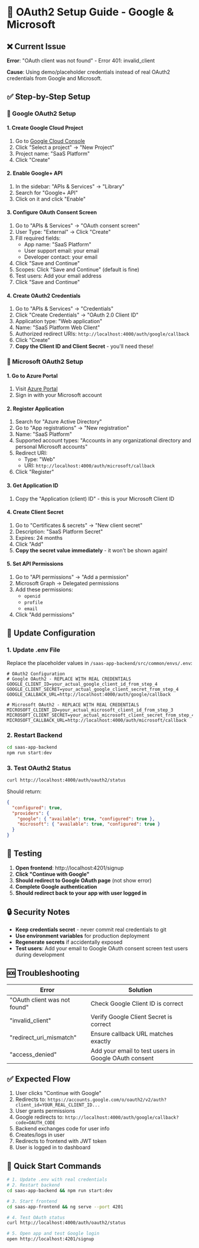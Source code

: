 # 🔐 OAuth2 Setup Guide - Google & Microsoft

## ❌ Current Issue
**Error**: "OAuth client was not found" - Error 401: invalid_client

**Cause**: Using demo/placeholder credentials instead of real OAuth2 credentials from Google and Microsoft.

## ✅ Step-by-Step Setup

### 🔵 Google OAuth2 Setup

#### 1. Create Google Cloud Project
1. Go to [Google Cloud Console](https://console.cloud.google.com/)
2. Click "Select a project" → "New Project"
3. Project name: "SaaS Platform" 
4. Click "Create"

#### 2. Enable Google+ API
1. In the sidebar: "APIs & Services" → "Library"
2. Search for "Google+ API"
3. Click on it and click "Enable"

#### 3. Configure OAuth Consent Screen
1. Go to "APIs & Services" → "OAuth consent screen"
2. User Type: "External" → Click "Create"
3. Fill required fields:
   - App name: "SaaS Platform"
   - User support email: your email
   - Developer contact: your email
4. Click "Save and Continue"
5. Scopes: Click "Save and Continue" (default is fine)
6. Test users: Add your email address
7. Click "Save and Continue"

#### 4. Create OAuth2 Credentials
1. Go to "APIs & Services" → "Credentials"
2. Click "Create Credentials" → "OAuth 2.0 Client ID"
3. Application type: "Web application"
4. Name: "SaaS Platform Web Client"
5. Authorized redirect URIs: `http://localhost:4000/auth/google/callback`
6. Click "Create"
7. **Copy the Client ID and Client Secret** - you'll need these!

### 🔵 Microsoft OAuth2 Setup

#### 1. Go to Azure Portal
1. Visit [Azure Portal](https://portal.azure.com/)
2. Sign in with your Microsoft account

#### 2. Register Application
1. Search for "Azure Active Directory"
2. Go to "App registrations" → "New registration"
3. Name: "SaaS Platform"
4. Supported account types: "Accounts in any organizational directory and personal Microsoft accounts"
5. Redirect URI: 
   - Type: "Web"
   - URI: `http://localhost:4000/auth/microsoft/callback`
6. Click "Register"

#### 3. Get Application ID
1. Copy the "Application (client) ID" - this is your Microsoft Client ID

#### 4. Create Client Secret
1. Go to "Certificates & secrets" → "New client secret"
2. Description: "SaaS Platform Secret"
3. Expires: 24 months
4. Click "Add"
5. **Copy the secret value immediately** - it won't be shown again!

#### 5. Set API Permissions
1. Go to "API permissions" → "Add a permission"
2. Microsoft Graph → Delegated permissions
3. Add these permissions:
   - `openid`
   - `profile` 
   - `email`
4. Click "Add permissions"

## 🔧 Update Configuration

### 1. Update .env File
Replace the placeholder values in `/saas-app-backend/src/common/envs/.env`:

```env
# OAuth2 Configuration
# Google OAuth2 - REPLACE WITH REAL CREDENTIALS
GOOGLE_CLIENT_ID=your_actual_google_client_id_from_step_4
GOOGLE_CLIENT_SECRET=your_actual_google_client_secret_from_step_4
GOOGLE_CALLBACK_URL=http://localhost:4000/auth/google/callback

# Microsoft OAuth2 - REPLACE WITH REAL CREDENTIALS  
MICROSOFT_CLIENT_ID=your_actual_microsoft_client_id_from_step_3
MICROSOFT_CLIENT_SECRET=your_actual_microsoft_client_secret_from_step_4
MICROSOFT_CALLBACK_URL=http://localhost:4000/auth/microsoft/callback
```

### 2. Restart Backend
```bash
cd saas-app-backend
npm run start:dev
```

### 3. Test OAuth2 Status
```bash
curl http://localhost:4000/auth/oauth2/status
```

Should return:
```json
{
  "configured": true,
  "providers": {
    "google": { "available": true, "configured": true },
    "microsoft": { "available": true, "configured": true }
  }
}
```

## 🧪 Testing

1. **Open frontend**: http://localhost:4201/signup
2. **Click "Continue with Google"**
3. **Should redirect to Google OAuth page** (not show error)
4. **Complete Google authentication**
5. **Should redirect back to your app with user logged in**

## 🔒 Security Notes

- **Keep credentials secret** - never commit real credentials to git
- **Use environment variables** for production deployment
- **Regenerate secrets** if accidentally exposed
- **Test users**: Add your email to Google OAuth consent screen test users during development

## 🆘 Troubleshooting

| Error | Solution |
|-------|----------|
| "OAuth client was not found" | Check Google Client ID is correct |
| "invalid_client" | Verify Google Client Secret is correct |
| "redirect_uri_mismatch" | Ensure callback URL matches exactly |
| "access_denied" | Add your email to test users in Google OAuth consent |

## ✅ Expected Flow

1. User clicks "Continue with Google"
2. Redirects to: `https://accounts.google.com/o/oauth2/v2/auth?client_id=YOUR_REAL_CLIENT_ID...`
3. User grants permissions
4. Google redirects to: `http://localhost:4000/auth/google/callback?code=OAUTH_CODE`
5. Backend exchanges code for user info
6. Creates/logs in user
7. Redirects to frontend with JWT token
8. User is logged in to dashboard

## 🎯 Quick Start Commands

```bash
# 1. Update .env with real credentials
# 2. Restart backend
cd saas-app-backend && npm run start:dev

# 3. Start frontend  
cd saas-app-frontend && ng serve --port 4201

# 4. Test OAuth status
curl http://localhost:4000/auth/oauth2/status

# 5. Open app and test Google login
open http://localhost:4201/signup
```